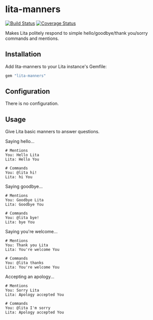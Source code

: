 # lita-manners

[![Build Status](https://travis-ci.org/neilang/lita-manners.png?branch=master)](https://travis-ci.org/neilang/lita-manners)
[![Coverage Status](https://coveralls.io/repos/neilang/lita-manners/badge.png)](https://coveralls.io/r/neilang/lita-manners)

Makes Lita politely respond to simple hello/goodbye/thank you/sorry commands and mentions.

## Installation

Add lita-manners to your Lita instance's Gemfile:

``` ruby
gem "lita-manners"
```

## Configuration

There is no configuration.

## Usage

Give Lita basic manners to answer questions.

Saying hello...

```
# Mentions
You: Hello Lita
Lita: Hello You

# Commands
You: @lita hi!
Lita: hi You
```

Saying goodbye...

```
# Mentions
You: Goodbye Lita
Lita: Goodbye You

# Commands
You: @lita bye!
Lita: bye You
```

Saying you're welcome...

```
# Mentions
You: Thank you Lita
Lita: You're welcome You

# Commands
You: @lita thanks
Lita: You're welcome You
```

Accepting an apology...

```
# Mentions
You: Sorry Lita
Lita: Apology accepted You

# Commands
You: @lita I'm sorry
Lita: Apology accepted You
```
